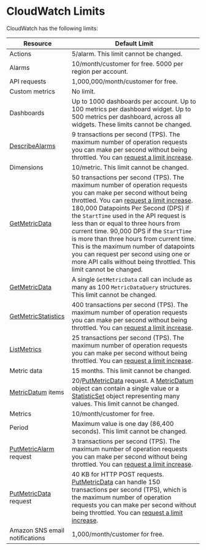 # CloudWatch Limits<a name="cloudwatch_limits"></a>

CloudWatch has the following limits:


| Resource | Default Limit | 
| --- | --- | 
|  Actions  |  5/alarm\. This limit cannot be changed\.   | 
|  Alarms  |  10/month/customer for free\. 5000 per region per account\.  | 
|  API requests  |  1,000,000/month/customer for free\.  | 
|  Custom metrics  |  No limit\.  | 
|  Dashboards  |  Up to 1000 dashboards per account\. Up to 100 metrics per dashboard widget\. Up to 500 metrics per dashboard, across all widgets\. These limits cannot be changed\.  | 
|  [DescribeAlarms](https://docs.aws.amazon.com/AmazonCloudWatch/latest/APIReference/API_DescribeAlarms.html)  |  9 transactions per second \(TPS\)\. The maximum number of operation requests you can make per second without being throttled\. You can [request a limit increase](https://console.aws.amazon.com/support/home#/case/create?issueType=service-limit-increase&limitType=service-code-amazon-cloudwatch)\.  | 
|  Dimensions  |  10/metric\. This limit cannot be changed\.  | 
|  [GetMetricData](https://docs.aws.amazon.com/AmazonCloudWatch/latest/APIReference/API_GetMetricData.html)  |  50 transactions per second \(TPS\)\. The maximum number of operation requests you can make per second without being throttled\. You can [request a limit increase](https://console.aws.amazon.com/support/home#/case/create?issueType=service-limit-increase&limitType=service-code-amazon-cloudwatch)\. 180,000 Datapoints Per Second \(DPS\) if the `StartTime` used in the API request is less than or equal to three hours from current time\. 90,000 DPS if the `StartTime` is more than three hours from current time\. This is the maximum number of datapoints you can request per second using one or more API calls without being throttled\. This limit cannot be changed\.  | 
|  [GetMetricData](https://docs.aws.amazon.com/AmazonCloudWatch/latest/APIReference/API_GetMetricData.html)  |  A single `GetMetricData` call can include as many as 100 `MetricDataQuery` structures\. This limit cannot be changed\.  | 
|  [GetMetricStatistics](https://docs.aws.amazon.com/AmazonCloudWatch/latest/APIReference/API_GetMetricStatistics.html)  |  400 transactions per second \(TPS\)\. The maximum number of operation requests you can make per second without being throttled\. You can [request a limit increase](https://console.aws.amazon.com/support/home#/case/create?issueType=service-limit-increase&limitType=service-code-amazon-cloudwatch)\.  | 
|  [ListMetrics](https://docs.aws.amazon.com/AmazonCloudWatch/latest/APIReference/API_ListMetrics.html)  |  25 transactions per second \(TPS\)\. The maximum number of operation requests you can make per second without being throttled\. You can [request a limit increase](https://console.aws.amazon.com/support/home#/case/create?issueType=service-limit-increase&limitType=service-code-amazon-cloudwatch)\.  | 
|  Metric data  |  15 months\. This limit cannot be changed\.  | 
|  [MetricDatum](https://docs.aws.amazon.com/AmazonCloudWatch/latest/APIReference/API_MetricDatum.html) items  |  20/[PutMetricData](https://docs.aws.amazon.com/AmazonCloudWatch/latest/APIReference/API_PutMetricData.html) request\. A [MetricDatum](https://docs.aws.amazon.com/AmazonCloudWatch/latest/APIReference/API_MetricDatum.html) object can contain a single value or a [StatisticSet](https://docs.aws.amazon.com/AmazonCloudWatch/latest/APIReference/API_StatisticSet.html) object representing many values\. This limit cannot be changed\.  | 
|  Metrics  |  10/month/customer for free\.  | 
|  Period  |  Maximum value is one day \(86,400 seconds\)\. This limit cannot be changed\.  | 
|  [PutMetricAlarm](https://docs.aws.amazon.com/AmazonCloudWatch/latest/APIReference/API_PutMetricAlarm.html) request  |  3 transactions per second \(TPS\)\. The maximum number of operation requests you can make per second without being throttled\. You can [request a limit increase](https://console.aws.amazon.com/support/home#/case/create?issueType=service-limit-increase&limitType=service-code-amazon-cloudwatch)\.  | 
|  [PutMetricData](https://docs.aws.amazon.com/AmazonCloudWatch/latest/APIReference/API_PutMetricData.html) request  |  40 KB for HTTP POST requests\. [PutMetricData](https://docs.aws.amazon.com/AmazonCloudWatch/latest/APIReference/API_PutMetricData.html) can handle 150 transactions per second \(TPS\), which is the maximum number of operation requests you can make per second without being throttled\. You can [request a limit increase](https://console.aws.amazon.com/support/home#/case/create?issueType=service-limit-increase&limitType=service-code-amazon-cloudwatch)\.  | 
|  Amazon SNS email notifications  |  1,000/month/customer for free\.  | 